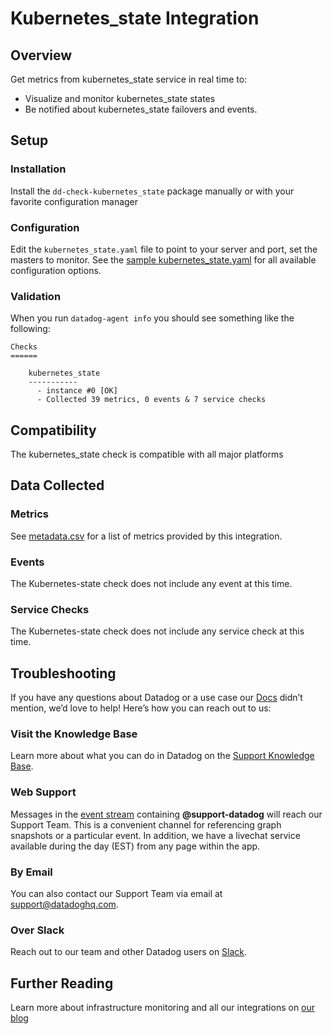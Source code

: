 # Kubernetes_state Integration

## Overview

Get metrics from kubernetes_state service in real time to:

* Visualize and monitor kubernetes_state states
* Be notified about kubernetes_state failovers and events.

## Setup
### Installation

Install the `dd-check-kubernetes_state` package manually or with your favorite configuration manager

### Configuration

Edit the `kubernetes_state.yaml` file to point to your server and port, set the masters to monitor. See the [sample kubernetes_state.yaml](https://github.com/DataDog/integrations-core/blob/master/kubernetes_state/conf.yaml.default) for all available configuration options.

### Validation

When you run `datadog-agent info` you should see something like the following:

    Checks
    ======

        kubernetes_state
        -----------
          - instance #0 [OK]
          - Collected 39 metrics, 0 events & 7 service checks

## Compatibility

The kubernetes_state check is compatible with all major platforms

## Data Collected
### Metrics
See [metadata.csv](https://github.com/DataDog/integrations-core/blob/master/kubernetes_state/metadata.csv) for a list of metrics provided by this integration.

### Events
The Kubernetes-state check does not include any event at this time.

### Service Checks
The Kubernetes-state check does not include any service check at this time.

## Troubleshooting

If you have any questions about Datadog or a use case our [Docs](https://docs.datadoghq.com/) didn’t mention, we’d love to help! Here’s how you can reach out to us:

### Visit the Knowledge Base

Learn more about what you can do in Datadog on the [Support Knowledge Base](https://datadog.zendesk.com/agent/).

### Web Support

Messages in the [event stream](https://app.datadoghq.com/event/stream) containing **@support-datadog** will reach our Support Team. This is a convenient channel for referencing graph snapshots or a particular event. In addition, we have a livechat service available during the day (EST) from any page within the app.

### By Email

You can also contact our Support Team via email at [support@datadoghq.com](mailto:support@datadoghq.com).

### Over Slack

Reach out to our team and other Datadog users on [Slack](http://chat.datadoghq.com/).

## Further Reading
Learn more about infrastructure monitoring and all our integrations on [our blog](https://www.datadoghq.com/blog/)